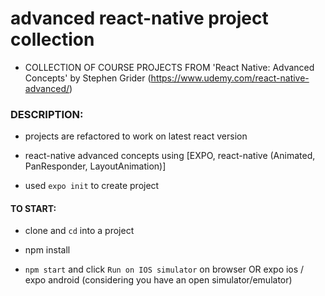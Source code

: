 # advanced react-native project collection

- COLLECTION OF COURSE PROJECTS FROM 'React Native: Advanced Concepts' by Stephen Grider (https://www.udemy.com/react-native-advanced/)

### DESCRIPTION:

- projects are refactored to work on latest react version

- react-native advanced concepts using [EXPO, react-native (Animated, PanResponder, LayoutAnimation)]

- used `expo init` to create project

#### TO START:

- clone and `cd` into a project

- npm install

- `npm start` and click `Run on IOS simulator` on browser OR expo ios / expo android (considering you have an open simulator/emulator)
